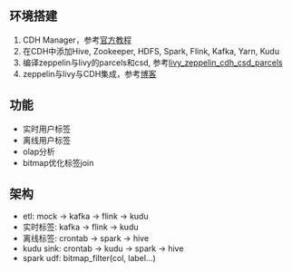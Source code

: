 ## 环境搭建
1. CDH Manager，参考[官方教程](https://docs.cloudera.com/documentation/enterprise/6/6.0/topics/installation.html)
2. 在CDH中添加Hive, Zookeeper, HDFS, Spark, Flink, Kafka, Yarn, Kudu
3. 编译zeppelin与livy的parcels和csd, 参考[livy_zeppelin_cdh_csd_parcels](https://github.com/alexjbush/livy_zeppelin_cdh_csd_parcels)
4. zeppelin与livy与CDH集成，参考[博客](https://www.itocm.com/a/3C84D18AE81B46BC80CF4AB64C8159F6)

## 功能
- 实时用户标签
- 离线用户标签
- olap分析
- bitmap优化标签join

## 架构
- etl: mock -> kafka -> flink -> kudu
- 实时标签: kafka -> flink -> kudu
- 离线标签: crontab -> spark -> hive
- kudu sink: crontab -> kudu -> spark -> hive
- spark udf: bitmap_filter(col, label...)
